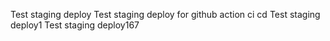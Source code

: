 Test staging deploy
Test staging deploy for github action ci cd
Test staging deploy1
Test staging deploy167
